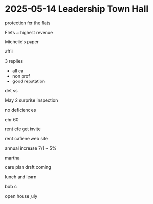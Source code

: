# 2025-05-14 Leadership Town Hall



protection for the flats

Flets ~ highest revenue

Michelle's paper

affil

3 replies
* all ca
* non prof
* good reputation

det ss

May 2 surprise inspection

no deficiencies


ehr 60

rent cfe get invite

rent cafiene  web site

annual increase 7/1 ~ 5%

martha

care plan draft coming

lunch and learn

bob c

open house july


